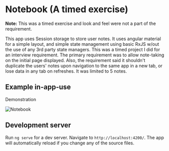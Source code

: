 # Notebook (A timed exercise)
**Note:** This was a timed exercise and look and feel were not a part of the requirement.

This app uses Session storage to store user notes. It uses angular material for a simple layout, and simple state management using basic RxJS w/out the use of any 3rd party state managers. This was a timed project I did for an interview requirement. The primary requirement was to allow note-taking on the initial page displayed. Also, the requirement said it shouldn't duplicate the users' notes upon navigation to the same app in a new tab, or lose data in any tab on refreshes. It was limited to 5 notes.

## Example in-app-use
Demonstration

![Notebook](https://user-images.githubusercontent.com/36651921/148691790-485ed084-bfac-4ff7-8cc8-62450a7ad4d3.gif)

## Development server

Run `ng serve` for a dev server. Navigate to `http://localhost:4200/`. The app will automatically reload if you change
any of the source files.
